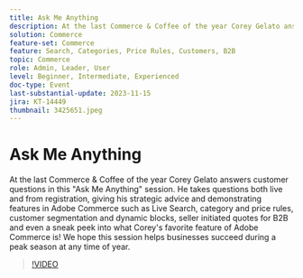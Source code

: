 ```yaml
---
title: Ask Me Anything
description: At the last Commerce & Coffee of the year Corey Gelato answers customer questions in this "Ask Me Anything" session. He takes questions both live and from registration, giving his strategic advice and demonstrating features in Adobe Commerce such as Live Search, category and price rules, customer segmentation and dynamic blocks, seller initiated quotes for B2B and even a sneak peek into what Corey's favorite feature of Adobe Commerce is! We hope this session helps businesses succeed during a peak season at any time of year.
solution: Commerce
feature-set: Commerce
feature: Search, Categories, Price Rules, Customers, B2B
topic: Commerce
role: Admin, Leader, User
level: Beginner, Intermediate, Experienced
doc-type: Event
last-substantial-update: 2023-11-15
jira: KT-14449
thumbnail: 3425651.jpeg
---
```


# Ask Me Anything

At the last Commerce & Coffee of the year Corey Gelato answers customer questions in this "Ask Me Anything" session. He takes questions both live and from registration, giving his strategic advice and demonstrating features in Adobe Commerce such as Live Search, category and price rules, customer segmentation and dynamic blocks, seller initiated quotes for B2B and even a sneak peek into what Corey's favorite feature of Adobe Commerce is! We hope this session helps businesses succeed during a peak season at any time of year.

>[!VIDEO](https://video.tv.adobe.com/v/3425651/?learn=on)
